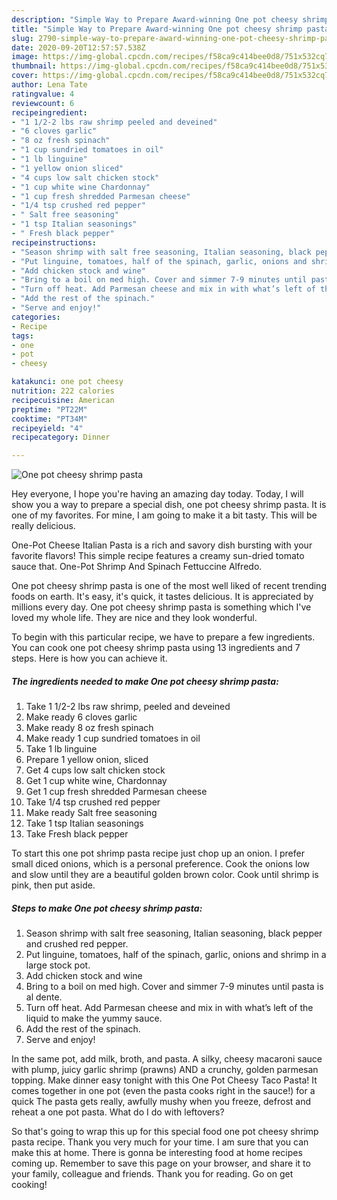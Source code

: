 ```yaml
---
description: "Simple Way to Prepare Award-winning One pot cheesy shrimp pasta"
title: "Simple Way to Prepare Award-winning One pot cheesy shrimp pasta"
slug: 2790-simple-way-to-prepare-award-winning-one-pot-cheesy-shrimp-pasta
date: 2020-09-20T12:57:57.538Z
image: https://img-global.cpcdn.com/recipes/f58ca9c414bee0d8/751x532cq70/one-pot-cheesy-shrimp-pasta-recipe-main-photo.jpg
thumbnail: https://img-global.cpcdn.com/recipes/f58ca9c414bee0d8/751x532cq70/one-pot-cheesy-shrimp-pasta-recipe-main-photo.jpg
cover: https://img-global.cpcdn.com/recipes/f58ca9c414bee0d8/751x532cq70/one-pot-cheesy-shrimp-pasta-recipe-main-photo.jpg
author: Lena Tate
ratingvalue: 4
reviewcount: 6
recipeingredient:
- "1 1/2-2 lbs raw shrimp peeled and deveined"
- "6 cloves garlic"
- "8 oz fresh spinach"
- "1 cup sundried tomatoes in oil"
- "1 lb linguine"
- "1 yellow onion sliced"
- "4 cups low salt chicken stock"
- "1 cup white wine Chardonnay"
- "1 cup fresh shredded Parmesan cheese"
- "1/4 tsp crushed red pepper"
- " Salt free seasoning"
- "1 tsp Italian seasonings"
- " Fresh black pepper"
recipeinstructions:
- "Season shrimp with salt free seasoning, Italian seasoning, black pepper and crushed red pepper."
- "Put linguine, tomatoes, half of the spinach, garlic, onions and shrimp in a large stock pot."
- "Add chicken stock and wine"
- "Bring to a boil on med high. Cover and simmer 7-9 minutes until pasta is al dente."
- "Turn off heat. Add Parmesan cheese and mix in with what’s left of the liquid to make the yummy sauce."
- "Add the rest of the spinach."
- "Serve and enjoy!"
categories:
- Recipe
tags:
- one
- pot
- cheesy

katakunci: one pot cheesy 
nutrition: 222 calories
recipecuisine: American
preptime: "PT22M"
cooktime: "PT34M"
recipeyield: "4"
recipecategory: Dinner

---
```



![One pot cheesy shrimp pasta](https://img-global.cpcdn.com/recipes/f58ca9c414bee0d8/751x532cq70/one-pot-cheesy-shrimp-pasta-recipe-main-photo.jpg)

Hey everyone, I hope you're having an amazing day today. Today, I will show you a way to prepare a special dish, one pot cheesy shrimp pasta. It is one of my favorites. For mine, I am going to make it a bit tasty. This will be really delicious.

One-Pot Cheese Italian Pasta is a rich and savory dish bursting with your favorite flavors! This simple recipe features a creamy sun-dried tomato sauce that. One-Pot Shrimp And Spinach Fettuccine Alfredo.

One pot cheesy shrimp pasta is one of the most well liked of recent trending foods on earth. It's easy, it's quick, it tastes delicious. It is appreciated by millions every day. One pot cheesy shrimp pasta is something which I've loved my whole life. They are nice and they look wonderful.


To begin with this particular recipe, we have to prepare a few ingredients. You can cook one pot cheesy shrimp pasta using 13 ingredients and 7 steps. Here is how you can achieve it.

<!--inarticleads1-->

##### The ingredients needed to make One pot cheesy shrimp pasta:

1. Take 1 1/2-2 lbs raw shrimp, peeled and deveined
1. Make ready 6 cloves garlic
1. Make ready 8 oz fresh spinach
1. Make ready 1 cup sundried tomatoes in oil
1. Take 1 lb linguine
1. Prepare 1 yellow onion, sliced
1. Get 4 cups low salt chicken stock
1. Get 1 cup white wine, Chardonnay
1. Get 1 cup fresh shredded Parmesan cheese
1. Take 1/4 tsp crushed red pepper
1. Make ready  Salt free seasoning
1. Take 1 tsp Italian seasonings
1. Take  Fresh black pepper


To start this one pot shrimp pasta recipe just chop up an onion. I prefer small diced onions, which is a personal preference. Cook the onions low and slow until they are a beautiful golden brown color. Cook until shrimp is pink, then put aside. 

<!--inarticleads2-->

##### Steps to make One pot cheesy shrimp pasta:

1. Season shrimp with salt free seasoning, Italian seasoning, black pepper and crushed red pepper.
1. Put linguine, tomatoes, half of the spinach, garlic, onions and shrimp in a large stock pot.
1. Add chicken stock and wine
1. Bring to a boil on med high. Cover and simmer 7-9 minutes until pasta is al dente.
1. Turn off heat. Add Parmesan cheese and mix in with what’s left of the liquid to make the yummy sauce.
1. Add the rest of the spinach.
1. Serve and enjoy!


In the same pot, add milk, broth, and pasta. A silky, cheesy macaroni sauce with plump, juicy garlic shrimp (prawns) AND a crunchy, golden parmesan topping. Make dinner easy tonight with this One Pot Cheesy Taco Pasta! It comes together in one pot (even the pasta cooks right in the sauce!) for a quick The pasta gets really, awfully mushy when you freeze, defrost and reheat a one pot pasta. What do I do with leftovers? 

So that's going to wrap this up for this special food one pot cheesy shrimp pasta recipe. Thank you very much for your time. I am sure that you can make this at home. There is gonna be interesting food at home recipes coming up. Remember to save this page on your browser, and share it to your family, colleague and friends. Thank you for reading. Go on get cooking!
